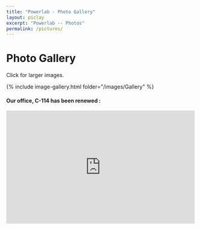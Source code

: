 ```yaml
---
title: "Powerlab - Photo Gallery"
layout: piclay
excerpt: "Powerlab -- Photos"
permalink: /pictures/
---
```


# Photo Gallery

Click for larger images.

{% include image-gallery.html folder="/images/Gallery" %}


#### Our office, C-114 has been renewed :

<iframe width="500" height="300" src="https://www.youtube.com/embed/cDRVwYTOJbw" frameborder="0" allowfullscreen></iframe>


